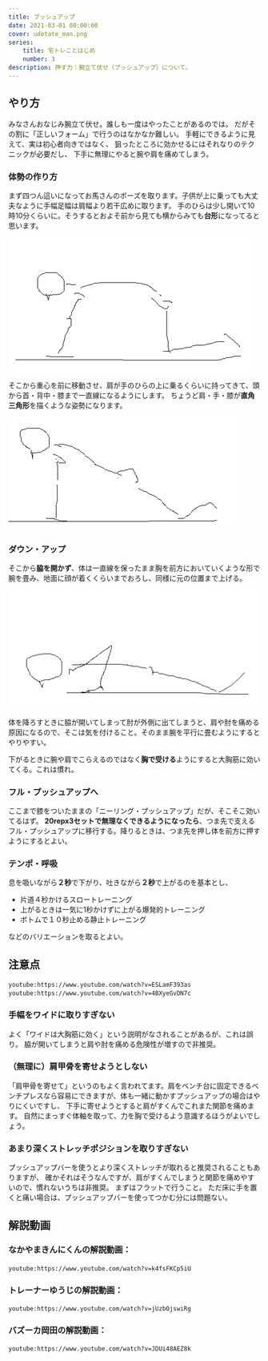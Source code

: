 ```yaml
---
title: プッシュアップ
date: 2021-03-01 00:00:00
cover: udetate_man.png
series:
    title: 宅トレことはじめ
    number: 3
description: 押す力：腕立て伏せ（プッシュアップ）について。
---
```


## やり方
みなさんおなじみ腕立て伏せ。誰しも一度はやったことがあるのでは。
だがその割に「正しいフォーム」で行うのはなかなか難しい。
手軽にできるように見えて、実は初心者向きではなく、
狙ったところに効かせるにはそれなりのテクニックが必要だし、
下手に無理にやると腕や肩を痛めてしまう。

### 体勢の作り方

まず四つん這いになってお馬さんのポーズを取ります。子供が上に乗っても大丈夫なように手幅足幅は肩幅より若干広めに取ります。
手のひらは少し開いて10時10分くらいに。そうするとおよそ前から見ても横からみても**台形**になってると思います。

![pushup position](./pushup_position_uma.png)

そこから重心を前に移動させ、肩が手のひらの上に乗るくらいに持ってきて、頭から首・背中・膝まで一直線になるようにします。
ちょうど肩・手・膝が**直角三角形**を描くような姿勢になります。

![pushup position](./pushup_position_top.png)

### ダウン・アップ

そこから**脇を開かず**、体は一直線を保ったまま胸を前方においていくような形で腕を畳み、地面に顔が着くくらいまでおろし、同様に元の位置まで上げる。

![pushup position](./pushup_position_bottom.png)

体を降ろすときに脇が開いてしまって肘が外側に出てしまうと、肩や肘を痛める原因になるので、そこは気を付けること。そのまま腕を平行に畳むようにするとやりやすい。

下がるときに腕や肩でこらえるのではなく**胸で受ける**ようにすると大胸筋に効いてくる。これは慣れ。

### フル・プッシュアップへ
ここまで膝をついたままの「ニーリング・プッシュアップ」だが、そこそこ効いてるはず。
**20repx3セットで無理なくできるようになったら**、つま先で支えるフル・プッシュアップに移行する。降りるときは、つま先を押し体を前方に押すようにするとよい。

### テンポ・呼吸
息を吸いながら**２秒**で下がり、吐きながら**２秒**で上がるのを基本とし、

- 片道４秒かけるスロートレーニング
- 上がるときは一気に1秒かけずに上がる爆発的トレーニング
- ボトムで１０秒止める静止トレーニング

などのバリエーションを取るとよい。

## 注意点
`youtube:https://www.youtube.com/watch?v=ESLamF393as`
`youtube:https://www.youtube.com/watch?v=4BXyeGvDN7c`

### 手幅をワイドに取りすぎない
よく「ワイドは大胸筋に効く」という説明がなされることがあるが、これは誤り。
脇が開いてしまうと肩や肘を痛める危険性が増すので非推奨。

### （無理に）肩甲骨を寄せようとしない
「肩甲骨を寄せて」というのもよく言われてます。肩をベンチ台に固定できるベンチプレスなら容易にできますが、体も一緒に動かすプッシュアップの場合はやりにくいですし、
下手に寄せようとすると肩がすくんでこれまた関節を痛めます。
自然にまっすぐ体軸を取って、力を胸で受けるよう意識するほうがよいでしょう。

### あまり深くストレッチポジションを取りすぎない
プッシュアップバーを使うとより深くストレッチが取れると推奨されることもありますが、
確かそれはそうなんですが、肩がすくんでしまうと関節を痛めやすいので、慣れないうちは非推奨。
まずはフラットで行うこと。
ただ床に手を置くと痛い場合は、プッシュアップバーを使ってつかむ分には問題ない。

## 解説動画
### なかやまきんにくんの解説動画：
`youtube:https://www.youtube.com/watch?v=k4fsFKCp5iU`

### トレーナーゆうじの解説動画：
`youtube:https://www.youtube.com/watch?v=jUzbOjswiRg`

### バズーカ岡田の解説動画：
`youtube:https://www.youtube.com/watch?v=JDUi48AEZ8k`


